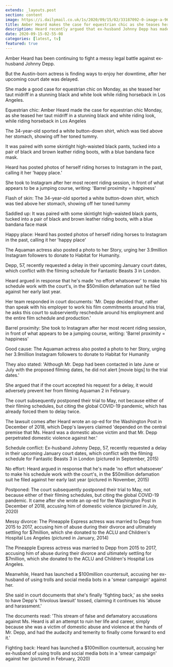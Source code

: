 ```yaml
---
extends: _layouts.post
section: content
image: https://i.dailymail.co.uk/1s/2020/09/15/02/33187092-0-image-a-96_1600133574045.jpg 
title: Amber Heard makes the case for equestrian chic as she teases her taut midriff on horseback in LA 
description: Heard recently argued that ex-husband Johnny Depp has made no effort whatsoever to make his schedule work with the courts, in the $50million defamation suit he filed against her early last year. 
date: 2020-09-15-02-55-08 
categories: [latest, tv] 
featured: true 
--- 
```

Amber Heard has been continuing to fight a messy legal battle against ex-husband Johnny Depp.

But the Austin-born actress is finding ways to enjoy her downtime, after her upcoming court date was delayed.

She made a good case for equestrian chic on Monday, as she teased her taut midriff in a stunning black and white look while riding horseback in Los Angeles.

Equestrian chic: Amber Heard made the case for equestrian chic Monday, as she teased her taut midriff in a stunning black and white riding look, while riding horseback in Los Angeles

The 34-year-old sported a white button-down shirt, which was tied above her stomach, showing off her toned tummy.

It was paired with some skintight high-waisted black pants, tucked into a pair of black and brown leather riding boots, with a blue bandana face mask.  

Heard has posted photos of herself riding horses to Instagram in the past, calling it her 'happy place.'

She took to Instagram after her most recent riding session, in front of what appears to be a jumping course, writing: 'Barrel proximity = happiness'

Flash of skin: The 34-year-old sported a white button-down shirt, which was tied above her stomach, showing off her toned tummy

Saddled up: It was paired with some skintight high-waisted black pants, tucked into a pair of black and brown leather riding boots, with a blue bandana face mask

Happy place: Heard has posted photos of herself riding horses to Instagram in the past, calling it her 'happy place'

The Aquaman actress also posted a photo to her Story, urging her 3.9million Instagram followers to donate to Habitat for Humanity. 

Depp, 57, recently requested a delay in their upcoming January court dates, which conflict with the filming schedule for Fantastic Beasts 3 in London. 

Heard argued in response that he's made 'no effort whatsoever' to make his schedule work with the court's, in the $50million defamation suit he filed against her early last year. 

Her team responded in court documents: 'Mr. Depp decided that, rather than speak with his employer to work his film commitments around his trial, he asks this court to subserviently reschedule around his employment and the entire film schedule and production.'

Barrel proximity: She took to Instagram after her most recent riding session, in front of what appears to be a jumping course, writing: 'Barrel proximity = happiness'

Good cause: The Aquaman actress also posted a photo to her Story, urging her 3.9million Instagram followers to donate to Habitat for Humanity

They also stated: 'Although Mr. Depp had been contacted in late June or July with the proposed filming dates, he did not alert [movie bigs] to the trial dates.' 

She argued that if the court accepted his request for a delay, it would adversely prevent her from filming Aquaman 2 in February.

The court subsequently postponed their trial to May, not because either of their filming schedules, but citing the global COVID-19 pandemic, which has already forced them to delay twice.      

The lawsuit comes after Heard wrote an op-ed for the Washington Post in December of 2018, which Depp's lawyers claimed 'depended on the central premise that Ms. Heard was a domestic abuse victim and that Mr. Depp perpetrated domestic violence against her.'

Schedule conflict: Ex-husband Johnny Depp, 57, recently requested a delay in their upcoming January court dates, which conflict with the filming schedule for Fantastic Beasts 3 in London (pictured in September, 2015)

No effort: Heard argued in response that he's made 'no effort whatsoever' to make his schedule work with the court's, in the $50million defamation suit he filed against her early last year (pictured in November, 2015)

Postponed: The court subsequently postponed their trial to May, not because either of their filming schedules, but citing the global COVID-19 pandemic. It came after she wrote an op-ed for the Washington Post in December of 2018, accusing him of domestic violence (pictured in July, 2020)

Messy divorce: The Pineapple Express actress was married to Depp from 2015 to 2017, accusing him of abuse during their divorce and ultimately settling for $7million, which she donated to the ACLU and Children's Hospital Los Angeles (pictured in January, 2014)

The Pineapple Express actress was married to Depp from 2015 to 2017, accusing him of abuse during their divorce and ultimately settling for $7million, which she donated to the ACLU and Children's Hospital Los Angeles.

Meanwhile, Heard has launched a $100million countersuit, accusing her ex-husband of using trolls and social media bots in a 'smear campaign' against her.

She said in court documents that she's finally 'fighting back,' as she seeks to have Depp's 'frivolous lawsuit' tossed, claiming it continues his 'abuse and harassment.'

The documents read: 'This stream of false and defamatory accusations against Ms. Heard is all an attempt to ruin her life and career, simply because she was a victim of domestic abuse and violence at the hands of Mr. Depp, and had the audacity and temerity to finally come forward to end it.' 

Fighting back: Heard has launched a $100million countersuit, accusing her ex-husband of using trolls and social media bots in a 'smear campaign' against her (pictured in February, 2020)

